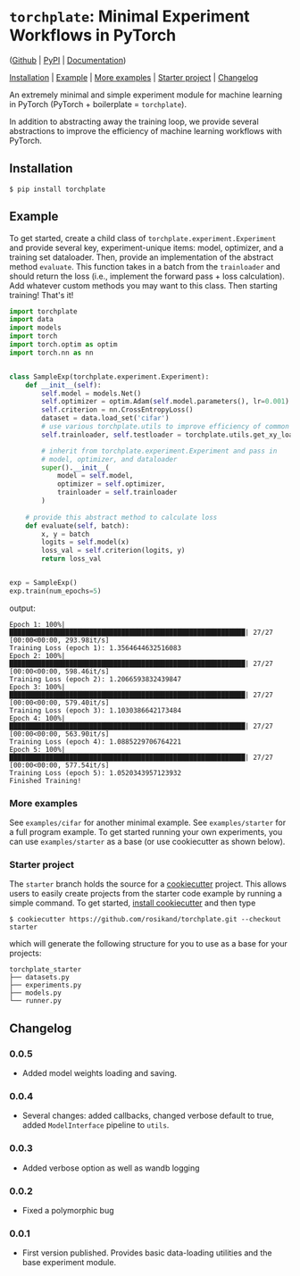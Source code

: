 # `torchplate`: Minimal Experiment Workflows in PyTorch 

([Github](https://github.com/rosikand/torchplate) | [PyPI](https://pypi.org/project/torchplate) | [Documentation](https://rosikand.github.io/torchplate/))

[Installation](#installation) | [Example](#example) | [More examples](#more-examples) | [Starter project](#starter-project) | [Changelog](#changelog)

An extremely minimal and simple experiment module for machine learning in PyTorch (PyTorch + boilerplate = `torchplate`).

In addition to abstracting away the training loop, we provide several abstractions to improve the efficiency of machine learning workflows with PyTorch. 

## Installation 

```
$ pip install torchplate
```

## Example 

To get started, create a child class of `torchplate.experiment.Experiment` and provide several key, experiment-unique items: model, optimizer, and a training set dataloader. Then, provide an implementation of the abstract method `evaluate`. This function takes in a batch from the `trainloader` and should return the loss (i.e., implement the forward pass + loss calculation). Add whatever custom methods you may want to this class. Then starting training! That's it! 

```python
import torchplate
import data 
import models
import torch
import torch.optim as optim
import torch.nn as nn


class SampleExp(torchplate.experiment.Experiment):
    def __init__(self): 
        self.model = models.Net()
        self.optimizer = optim.Adam(self.model.parameters(), lr=0.001)
        self.criterion = nn.CrossEntropyLoss()
        dataset = data.load_set('cifar')
        # use various torchplate.utils to improve efficiency of common workflows 
        self.trainloader, self.testloader = torchplate.utils.get_xy_loaders(dataset)

        # inherit from torchplate.experiment.Experiment and pass in
        # model, optimizer, and dataloader 
        super().__init__(
            model = self.model,
            optimizer = self.optimizer,
            trainloader = self.trainloader 
        )
    
    # provide this abstract method to calculate loss 
    def evaluate(self, batch):
        x, y = batch
        logits = self.model(x)
        loss_val = self.criterion(logits, y)
        return loss_val


exp = SampleExp()
exp.train(num_epochs=5)
```
output: 
```
Epoch 1: 100%|███████████████████████████████████████████████████████████| 27/27 [00:00<00:00, 293.98it/s]
Training Loss (epoch 1): 1.3564644632516083
Epoch 2: 100%|███████████████████████████████████████████████████████████| 27/27 [00:00<00:00, 598.46it/s]
Training Loss (epoch 2): 1.2066593832439847
Epoch 3: 100%|███████████████████████████████████████████████████████████| 27/27 [00:00<00:00, 579.40it/s]
Training Loss (epoch 3): 1.1030386642173484
Epoch 4: 100%|███████████████████████████████████████████████████████████| 27/27 [00:00<00:00, 563.90it/s]
Training Loss (epoch 4): 1.0885229706764221
Epoch 5: 100%|███████████████████████████████████████████████████████████| 27/27 [00:00<00:00, 577.54it/s]
Training Loss (epoch 5): 1.0520343957123932
Finished Training!
```

### More examples

See `examples/cifar` for another minimal example. See `examples/starter` for a full program example. To get started running your own experiments, you can use `examples/starter` as a base (or use cookiecutter as shown below). 

### Starter project 

The `starter` branch holds the source for a [cookiecutter](https://github.com/cookiecutter/cookiecutter) project. This allows users to easily create projects from the starter code example by running a simple command. To get started, [install cookiecutter](https://cookiecutter.readthedocs.io/en/stable/installation.html#install-cookiecutter) and then type
```
$ cookiecutter https://github.com/rosikand/torchplate.git --checkout starter
```

which will generate the following structure for you to use as a base for your projects: 

```
torchplate_starter
├── datasets.py
├── experiments.py
├── models.py
└── runner.py
```


## Changelog 

### 0.0.5
- Added model weights loading and saving. 

### 0.0.4 
- Several changes: added callbacks, changed verbose default to true, added `ModelInterface` pipeline to `utils`. 

### 0.0.3
- Added verbose option as well as wandb logging 

### 0.0.2
- Fixed a polymorphic bug 

### 0.0.1
- First version published. Provides basic data-loading utilities and the base experiment module. 


